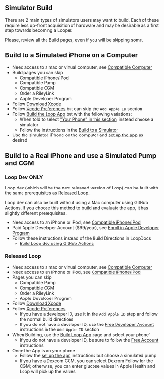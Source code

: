 ## Simulator Build

There are 2 main types of simulators users may want to build. Each of these require less up-front acquisition of hardware and may be desirable as a first step towards becoming a Looper.

Please, review all the Build pages, even if you will be skipping some.

## Build to a Simulated iPhone on a Computer

* Need access to a mac or virtual computer, see [Compatible Computer](../build/step1.md)
* Build pages you can skip
    * Compatible iPhone/iPod
    * Compatible Pump
    * Compatible CGM
    * Order a RileyLink
    * Apple Developer Program
* Follow [Download Xcode](../build/step8.md)
* Follow [Xcode Preferences](../build/step9.md) but can skip the `Add Apple ID` section
* Follow [Build the Loop App](../build/step14.md) but with the following variations:
    * When told to select ["Your Phone" in this section](../build/step14.md#select-loop-workspace-and-your-phone), instead choose a simulator
    * Follow the instructions in the [Build to a Simulator](../build/step14.md#build-to-a-simulator)
* Use the simulated iPhone on the computer and [set up the app](../operation/overview.md) as desired

## Build to a Real iPhone and use a Simulated Pump and CGM

### Loop Dev ONLY

Loop dev (which will be the next released version of Loop) can be built with the same prerequisites as [Released Loop](#released-loop).

Loop dev can also be built without using a Mac computer using GitHub Actions. If you choose this method to build and evaluate the app, it has slightly different prerequisites.

* Need access to an iPhone or iPod, see [Compatible iPhone/iPod](../build/step2.md)
* Paid Apple Developer Account ($99/year), see [Enroll in Apple Developer Program](../build/step6.md)
* Follow these instructions instead of the Build Directions in LoopDocs
    * [Build Loop dev using GitHub Actions](../gh-actions/gh-overview.md)

### Released Loop

* Need access to a mac or virtual computer, see [Compatible Computer](../build/step1.md)
* Need access to an iPhone or iPod, see [Compatible iPhone/iPod](../build/step2.md)
* Pages you can skip
    * Compatible Pump
    * Compatible CGM
    * Order a RileyLink
    * Apple Developer Program
* Follow [Download Xcode](../build/step8.md)
* Follow [Xcode Preferences](../build/step9.md)
    * If you have a developer ID, use it in the `Add Apple ID` step and follow the normal build directions
    * If you do not have a developer ID, use the [Free Developer Account](../build/step9.md#free-developer-account) instructions in the `Add Apple ID` section
* When Building, use the [Build Loop App](../build/step14.md) page and select your phone`
    * If you do not have a developer ID, be sure to follow the [Free Account](../build/step14.md#free-account) instructions
* Once the App is on your phone
    * Follow the [set up the app](../operation/overview.md) instructions but choose a simulated pump
    * If you have a Dexcom CGM, you can select Dexcom Follow for the CGM; otherwise, you can enter glucose values in Apple Health and Loop will pick up the values

